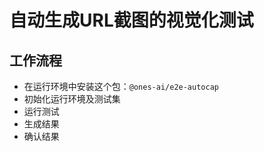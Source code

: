 # 自动生成URL截图的视觉化测试


## 工作流程

 * 在运行环境中安装这个包：`@ones-ai/e2e-autocap`
 * 初始化运行环境及测试集
 * 运行测试
 * 生成结果
 * 确认结果
